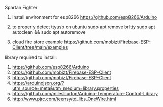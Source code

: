 Spartan Fighter

1. install environment for esp8266
https://github.com/esp8266/Arduino

2. to properly detect ttyusb on ubuntu
sudo apt remove brltty
sudo apt autoclean && sudo apt autoremove

3. cloud fire store example
https://github.com/mobizt/Firebase-ESP-Client/tree/main/examples


library required to install:
1. https://github.com/esp8266/Arduino
2. https://github.com/mobizt/Firebase-ESP-Client
3. https://github.com/mobizt/Firebase-ESP-Client
4. https://arduinojson.org/?utm_source=meta&utm_medium=library.properties
5. https://github.com/milesburton/Arduino-Temperature-Control-Library
6. http://www.pjrc.com/teensy/td_libs_OneWire.html
